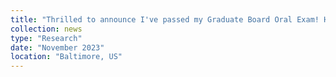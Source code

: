 ```yaml
---
title: "Thrilled to announce I've passed my Graduate Board Oral Exam! Huge thanks to Steven Salzberg, Mihaela Pertea, Ben Langmead, Liliana Florea, and Winston Timp for their invaluable service on my GBO committee."
collection: news
type: "Research"
date: "November 2023"
location: "Baltimore, US"
---
```

